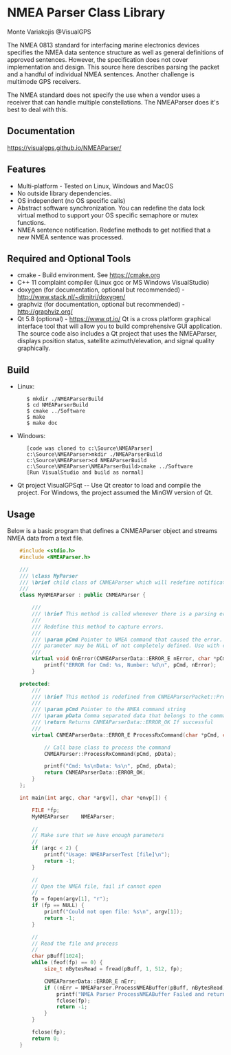 # NMEA Parser Class Library
Monte Variakojis \@VisualGPS

The NMEA 0813 standard for interfacing marine electronics devices specifies the NMEA data sentence structure as well as general definitions of approved sentences. However, the specification does not cover implementation and design. This source here describes parsing the packet and a handful of individual NMEA sentences. Another challenge is multimode GPS receivers.

The NMEA standard does not specify the use when a vendor uses a receiver that can handle multiple constellations. The NMEAParser does it's best to deal with this.

## Documentation
https://visualgps.github.io/NMEAParser/

## Features

  - Multi-platform - Tested on Linux, Windows and MacOS
  - No outside library dependencies.
  - OS independent (no OS specific calls)
  - Abstract software synchronization. You can redefine the data lock virtual method to support your OS
    specific semaphore or mutex functions.
  - NMEA sentence notification. Redefine methods to get notified that a new NMEA sentence was
    processed.

## Required and Optional Tools
  - cmake - Build environment. See https://cmake.org
  - C++ 11 complaint compiler (Linux gcc or MS Windows VisualStudio)
  - doxygen (for documentation, optional but recommended) - http://www.stack.nl/~dimitri/doxygen/
  - graphviz (for documentation, optional but recommended) - http://graphviz.org/
  - Qt 5.8 (optional) - https://www.qt.io/ Qt is a cross platform graphical interface tool that will allow you to build comprehensive GUI application.  The source code also includes a Qt project that uses the NMEAParser, displays position status, satellite azimuth/elevation, and signal quality graphically.

## Build

  - Linux:
	```
	   $ mkdir ./NMEAParserBuild
	   $ cd NMEAParserBuild
	   $ cmake ../Software
	   $ make
	   $ make doc
	```
  - Windows:
	```
	   [code was cloned to c:\Source\NMEAParser]
       c:\Source\NMEAParser>mkdir ./NMEAParserBuild
       c:\Source\NMEAParser>cd NMEAParserBuild
       c:\Source\NMEAParser\NMEAParserBuild>cmake ../Software
	   [Run VisualStudio and build as normal]
	```

- Qt project VisualGPSqt -- Use Qt creator to load and compile the project. For Windows, the project assumed the MinGW version of Qt.

## Usage

Below is a basic program that defines a CNMEAParser object and streams NMEA data from a text
file.

```cpp
	#include <stdio.h>
	#include <NMEAParser.h>

	///
	/// \class MyParser
	/// \brief child class of CNMEAParser which will redefine notification calls from the parent class.
	///
	class MyNMEAParser : public CNMEAParser {

		///
		/// \brief This method is called whenever there is a parsing error.
		///
		/// Redefine this method to capture errors.
		///
		/// \param pCmd Pointer to NMEA command that caused the error. Please note that this
		/// parameter may be NULL of not completely defined. Use with caution.
		///
		virtual void OnError(CNMEAParserData::ERROR_E nError, char *pCmd) {
			printf("ERROR for Cmd: %s, Number: %d\n", pCmd, nError);
		}

	protected:
		///
		/// \brief This method is redefined from CNMEAParserPacket::ProcessRxCommand(char *pCmd, char *pData)
		///
		/// \param pCmd Pointer to the NMEA command string
		/// \param pData Comma separated data that belongs to the command
		/// \return Returns CNMEAParserData::ERROR_OK If successful
		///
		virtual CNMEAParserData::ERROR_E ProcessRxCommand(char *pCmd, char *pData) {

			// Call base class to process the command
			CNMEAParser::ProcessRxCommand(pCmd, pData);

			printf("Cmd: %s\nData: %s\n", pCmd, pData);
			return CNMEAParserData::ERROR_OK;
		}
	};

	int main(int argc, char *argv[], char *envp[]) {

		FILE *fp;
		MyNMEAParser	NMEAParser;

		//
		// Make sure that we have enough parameters
		//
		if (argc < 2) {
			printf("Usage: NMEAParserTest [file]\n");
			return -1;
		}

		//
		// Open the NMEA file, fail if cannot open
		//
		fp = fopen(argv[1], "r");
		if (fp == NULL) {
			printf("Could not open file: %s\n", argv[1]);
			return -1;
		}

		//
		// Read the file and process
		//
		char pBuff[1024];
		while (feof(fp) == 0) {
			size_t nBytesRead = fread(pBuff, 1, 512, fp);

			CNMEAParserData::ERROR_E nErr;
			if ((nErr = NMEAParser.ProcessNMEABuffer(pBuff, nBytesRead)) != CNMEAParserData::ERROR_OK) {
				printf("NMEA Parser ProcessNMEABuffer Failed and returned error: %d\n", nErr);
				fclose(fp);
				return -1;
			}
		}

		fclose(fp);
		return 0;
	}
```
